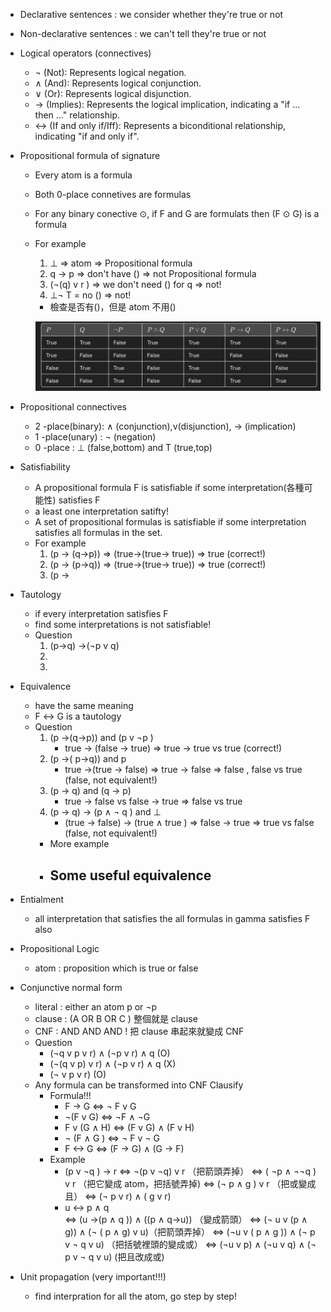 - Declarative sentences : we consider whether they're true or not
- Non-declarative sentences : we can't tell they're true or not

- Logical operators (connectives)

  - ¬ (Not): Represents logical negation.
  - ∧ (And): Represents logical conjunction.
  - ∨ (Or): Represents logical disjunction.
  - → (Implies): Represents the logical implication, indicating a "if ... then ..." relationship.
  - ↔ (If and only if/Iff): Represents a biconditional relationship, indicating "if and only if".

- Propositional formula of signature

  - Every atom is a formula
  - Both 0-place connetives are formulas
  - For any binary conective ⊙, if F and G are formulats then (F ⊙ G) is a formula
  - For example

    1.  ⊥ => atom => Propositional formula
    2.  q -> p => don't have () => not Propositional formula
    3.  (¬(q) v r ) => we don't need () for q => not!
    4.  ⊥¬ T = no () => not!

    - 檢查是否有()，但是 atom 不用()

    ![alt text](table.png)

- Propositional connectives

  - 2 -place(binary): ∧ (conjunction),v(disjunction), → (implication)
  - 1 -place(unary) : ¬ (negation)
  - 0 -place : ⊥ (false,bottom) and T (true,top)

- Satisfiability

  - A propositional formula F is satisfiable if some interpretation(各種可能性) satisfies F
  - a least one interpretation satifty!
  - A set of propositional formulas is satisfiable if some interpretation satisfies all formulas in the set.
  - For example
    1. (p -> (q->p)) => (true->(true-> true)) => true (correct!)
    2. (p -> (p->q)) => (true->(true-> true)) => true (correct!)
    3. (p ->

- Tautology

  - if every interpretation satisfies F
  - find some interpretations is not satisfiable!
  - Question
    1. (p->q) ->(¬p v q)
    2.
    3.

- Equivalence
  - have the same meaning
  - F ↔ G is a tautology
  - Question
    1. (p ->(q->p)) and (p v ¬p )
       - true -> (false -> true) => true -> true vs true (correct!)
    2. (p ->( p->q)) and p
       - true ->(true -> false) => true -> false => false , false vs true (false, not equivalent!)
    3. (p -> q) and (q -> p)
       - true -> false vs false -> true => false vs true
    4. (p -> q) -> (p ∧ ¬ q ) and ⊥
       - (true -> false) -> (true ∧ true ) => false -> true => true vs false (false, not equivalent!)
    - More example
    - ## Some useful equivalence
- Entialment

  - all interpretation that satisfies the all formulas in gamma satisfies F also

- Propositional Logic
  - atom : proposition which is true or false
- Conjunctive normal form
  - literal : either an atom p or ¬p
  - clause : (A OR B OR C ) 整個就是 clause
  - CNF : AND AND AND ! 把 clause 串起來就變成 CNF
  - Question
    - (¬q v p v r) ∧ (¬p v r) ∧ q (O)
    - (¬(q v p) v r) ∧ (¬p v r) ∧ q (X)
    - (¬ v p v r) (O)
  - Any formula can be transformed into CNF Clausify
    - Formula!!!
      - F -> G <=> ¬ F v G
      - ¬(F v G) <=> ¬F ∧ ¬G
      - F v (G ∧ H) <=> (F v G) ∧ (F v H)
      - ¬ (F ∧ G ) <=> ¬ F v ¬ G
      - F <-> G <=> (F -> G) ∧ (G -> F)
    - Example
      - (p v ¬q ) -> r
        <=> ¬(p v ¬q) v r （把箭頭弄掉）
        <=> ( ¬p ∧ ¬¬q ) v r （把它變成 atom，把括號弄掉)
        <=> (¬ p ∧ g ) v r （把或變成且）
        <=> (¬ p v r) ∧ ( g v r)
      - u <-> p ∧ q  
        <=> (u ->(p ∧ q )) ∧ ((p ∧ q->u)) （變成箭頭）
        <=> (¬ u v (p ∧ g)) ∧ (¬ ( p ∧ g) v u)（把箭頭弄掉）
        <=> (¬u v ( p ∧ g )) ∧ (¬ p v ¬ q v u) （把括號裡頭的變成或）
        <=> (¬u v p) ∧ (¬u v q) ∧ (¬ p v ¬ q v u) (把且改成或)
- Unit propagation (very important!!!)
  - find interpration for all the atom, go step by step!

